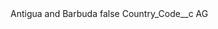<?xml version="1.0" encoding="UTF-8"?>
<CustomMetadata xmlns="http://soap.sforce.com/2006/04/metadata" xmlns:xsi="http://www.w3.org/2001/XMLSchema-instance" xmlns:xsd="http://www.w3.org/2001/XMLSchema">
    <label>Antigua and Barbuda</label>
    <protected>false</protected>
    <values>
        <field>Country_Code__c</field>
        <value xsi:type="xsd:string">AG</value>
    </values>
</CustomMetadata>
